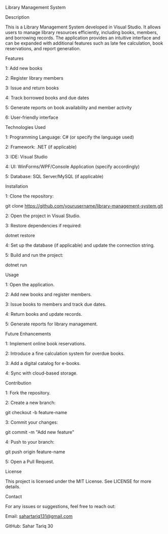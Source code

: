 Library Management System


Description

This is a Library Management System developed in Visual Studio. 
It allows users to manage library resources efficiently, including books, members, and borrowing records. 
The application provides an intuitive interface and can be expanded with additional features such as late
fee calculation, book reservations, and report generation.


Features

1: Add new books

2: Register library members

3: Issue and return books

4: Track borrowed books and due dates

5: Generate reports on book availability and member activity

6: User-friendly interface


Technologies Used

1: Programming Language: C# (or specify the language used)

2: Framework: .NET (if applicable)

3: IDE: Visual Studio

4: UI: WinForms/WPF/Console Application (specify accordingly)

5: Database: SQL Server/MySQL (if applicable)


Installation

1: Clone the repository:

git clone https://github.com/yourusername/library-management-system.git

2: Open the project in Visual Studio.

3: Restore dependencies if required:

dotnet restore

4: Set up the database (if applicable) and update the connection string.

5: Build and run the project:

dotnet run


Usage

1: Open the application.

2: Add new books and register members.

3: Issue books to members and track due dates.

4: Return books and update records.

5: Generate reports for library management.


Future Enhancements

1: Implement online book reservations.

2: Introduce a fine calculation system for overdue books.

3: Add a digital catalog for e-books.

4: Sync with cloud-based storage.


Contribution

1: Fork the repository.

2: Create a new branch:

git checkout -b feature-name

3: Commit your changes:

git commit -m "Add new feature"

4: Push to your branch:

git push origin feature-name

5: Open a Pull Request.


License

This project is licensed under the MIT License. See LICENSE for more details.


Contact

For any issues or suggestions, feel free to reach out:

Email: sahartariq131@gmail.com

GitHub: Sahar Tariq 30

